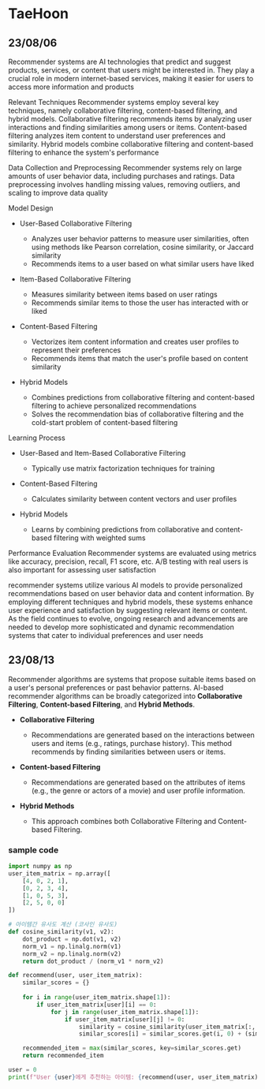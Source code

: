 # TaeHoon
## 23/08/06
Recommender systems are AI technologies that predict and suggest products, services, or content that users might be interested in. They play a crucial role in modern internet-based services, making it easier for users to access more information and products

Relevant Techniques
Recommender systems employ several key techniques, namely collaborative filtering, content-based filtering, and hybrid models. Collaborative filtering recommends items by analyzing user interactions and finding similarities among users or items. Content-based filtering analyzes item content to understand user preferences and similarity. Hybrid models combine collaborative filtering and content-based filtering to enhance the system's performance

Data Collection and Preprocessing
Recommender systems rely on large amounts of user behavior data, including purchases and ratings. Data preprocessing involves handling missing values, removing outliers, and scaling to improve data quality

Model Design
- User-Based Collaborative Filtering
  - Analyzes user behavior patterns to measure user similarities, often using methods like Pearson correlation, cosine similarity, or Jaccard similarity
  - Recommends items to a user based on what similar users have liked
  
- Item-Based Collaborative Filtering
  - Measures similarity between items based on user ratings
  - Recommends similar items to those the user has interacted with or liked
  
- Content-Based Filtering
  - Vectorizes item content information and creates user profiles to represent their preferences
  - Recommends items that match the user's profile based on content similarity

- Hybrid Models
  - Combines predictions from collaborative filtering and content-based filtering to achieve personalized recommendations
  - Solves the recommendation bias of collaborative filtering and the cold-start problem of content-based filtering

Learning Process
- User-Based and Item-Based Collaborative Filtering
  - Typically use matrix factorization techniques for training
  
- Content-Based Filtering
  - Calculates similarity between content vectors and user profiles

- Hybrid Models
  - Learns by combining predictions from collaborative and content-based filtering with weighted sums

Performance Evaluation
Recommender systems are evaluated using metrics like accuracy, precision, recall, F1 score, etc. A/B testing with real users is also important for assessing user satisfaction

recommender systems utilize various AI models to provide personalized recommendations based on user behavior data and content information. By employing different techniques and hybrid models, these systems enhance user experience and satisfaction by suggesting relevant items or content. As the field continues to evolve, ongoing research and advancements are needed to develop more sophisticated and dynamic recommendation systems that cater to individual preferences and user needs


## 23/08/13
Recommender algorithms are systems that propose suitable items based on a user's personal preferences or past behavior patterns. AI-based recommender algorithms can be broadly categorized into **Collaborative Filtering**, **Content-based Filtering**, and **Hybrid Methods**.

- **Collaborative Filtering**
  - Recommendations are generated based on the interactions between users and items (e.g., ratings, purchase history). This method recommends by finding similarities between users or items.

- **Content-based Filtering**
  - Recommendations are generated based on the attributes of items (e.g., the genre or actors of a movie) and user profile information.

- **Hybrid Methods**
  - This approach combines both Collaborative Filtering and Content-based Filtering.

### sample code
``` python
import numpy as np
user_item_matrix = np.array([
    [4, 0, 2, 1],
    [0, 2, 3, 4],
    [1, 0, 5, 3],
    [2, 5, 0, 0]
])

# 아이템간 유사도 계산 (코사인 유사도)
def cosine_similarity(v1, v2):
    dot_product = np.dot(v1, v2)
    norm_v1 = np.linalg.norm(v1)
    norm_v2 = np.linalg.norm(v2)
    return dot_product / (norm_v1 * norm_v2)

def recommend(user, user_item_matrix):
    similar_scores = {}
    
    for i in range(user_item_matrix.shape[1]):
        if user_item_matrix[user][i] == 0:
            for j in range(user_item_matrix.shape[1]):
                if user_item_matrix[user][j] != 0:
                    similarity = cosine_similarity(user_item_matrix[:, i], user_item_matrix[:, j])
                    similar_scores[i] = similar_scores.get(i, 0) + (similarity * user_item_matrix[user][j])

    recommended_item = max(similar_scores, key=similar_scores.get)
    return recommended_item

user = 0
print(f"User {user}에게 추천하는 아이템: {recommend(user, user_item_matrix)}")
```
